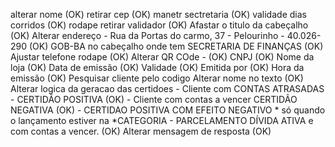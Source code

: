 alterar nome (OK)
retirar cep (OK)
manetr sectretaria (OK)
validade dias corridos (OK)
rodape retirar validador (OK)
Afastar o titulo da cabeçalho (OK)
Alterar endereço - Rua da Portas do carmo, 37 - Pelourinho - 40.026-290 (OK)
GOB-BA no cabeçalho onde tem SECRETARIA DE FINANÇAS (OK)
Ajustar telefone rodape (OK)
Alterar QR COde - (OK)
    CNPJ (OK)
    Nome da loja (OK)
    Data de emissão (OK)
    Validade (OK)
    Emitida por (OK)
    Hora da emissão (OK)
Pesquisar cliente pelo codigo
Alterar nome no texto (OK)
Alterar logica da geracao das certidoes
    - Cliente com CONTAS ATRASADAS - CERTIDÃO POSITIVA (OK)
    - Cliente com contas a vencer CERTIDÃO NEGATIVA (OK)
    - CERTIDAO POSITIVA COM EFEITO NEGATIVO * só quando o lançamento estiver na *CATEGORIA - PARCELAMENTO DÍVIDA ATIVA e com contas a vencer. (OK)
Alterar mensagem de resposta (OK)